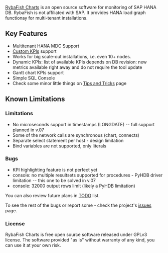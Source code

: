 [RybaFish Charts](/) is an open source software for monitoring of SAP HANA DB. RybaFish is not affiliated with SAP. It provides HANA load graph functionay for multi-tenant installations.

## Key Features
* Multitenant HANA MDC Support
* [Custom KPIs](/customKPI) support
* Works for big scale-out installations, i.e. even 10+ nodes.
* Dynamic KPIs: list of available KPIs depends on DB revision: new metrics available right away and do not require the tool update
* Gantt chart KPIs support
* Simple SQL Console
* Check some minor little things on [Tips and Tricks](/tips) page

## Known Limitations
### Limitations
* No microseconds support in timestamps (LONGDATE) -- full support planned in v.07
* Some of the network calls are synchronous (chart, connects)
* Separate select statement per host - design limitation
* Bind variables are not supported, only literals

### Bugs
* KPI highlighting feature is not perfect yet
* console: no multiple resultsets supported for procedures - PyHDB driver limitation -- this one to be solved in v.07
* console: 32000 output rows limit (likely a PyHDB limitation)

You can also review future plans in [TODO](/todo) list.

To see the rest of the bugs or report some - check the project's [issues](https://github.com/rybafish/rybafish/issues) page.

### License
RybaFish Charts is free open source software released under GPLv3 license. The software provided "as is" without warranty of any kind, you can use it at your own risk.
